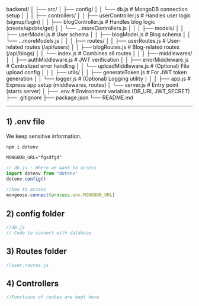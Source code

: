 backend/
│
├── src/
│   ├── config/
│   │   └── db.js                # MongoDB connection setup
│   │
│   ├── controllers/
│   │   ├── userController.js    # Handles user logic (signup/login)
│   │   ├── blogController.js    # Handles blog logic (create/update/get)
│   │   └── ...moreControllers.js
│   │
│   ├── models/
│   │   ├── userModel.js         # User schema
│   │   ├── blogModel.js         # Blog schema
│   │   └── ...moreModels.js
│   │
│   ├── routes/
│   │   ├── userRoutes.js        # User-related routes (/api/users)
│   │   ├── blogRoutes.js        # Blog-related routes (/api/blogs)
│   │   └── index.js             # Combines all routes
│   │
│   ├── middlewares/
│   │   ├── authMiddleware.js    # JWT verification
│   │   ├── errorMiddleware.js   # Centralized error handling
│   │   └── uploadMiddleware.js  # (Optional) File upload config
│   │
│   ├── utils/
│   │   ├── generateToken.js     # For JWT token generation
│   │   └── logger.js            # (Optional) Logging utility
│   │
│   ├── app.js                   # Express app setup (middlewares, routes)
│   └── server.js                # Entry point (starts server)
│
├── .env                         # Environment variables (DB_URI, JWT_SECRET)
├── .gitignore
├── package.json
└── README.md

---

## 1) .env file
We keep sensitive information.

    npm i dotenv

```env
MONGODB_URL="fgsdfgd"
```

```js
// db.js : Where we want to access
import dotenv from "dotenv"
dotenv.config()

//how to access
mongoose.connect(process.env.MONGODB_URL)
```

## 2) config folder
```js
//db.js
// Code to connect with database
```

## 3) Routes folder 
```js
//user.routes.js
```

## 4) Controllers
```js
//Functions of routes are kept here
```